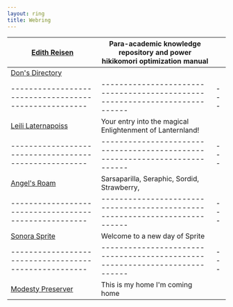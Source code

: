 ```yaml
---
layout: ring
title: Webring
---
```


| [Edith Reisen](http://reisen.netlify.app/)            | Para-academic knowledge repository and power hikikomori optimization manual |     |
| ----------------------------------------------------- | --------------------------------------------------------------------------- | --- |
| [Don's Directory](http://dons.directory/)     
| ----------------------------------------------------- | --------------------------------------------------------------------------- | --- |
| [Leili Laternapoiss](https://leili.netlify.app/)      | Your entry into the magical Enlightenment of Lanternland!                   |     |
| ----------------------------------------------------- | --------------------------------------------------------------------------- | --- |
| [Angel's Roam](https://eplenas.neocities.org/)        | Sarsaparilla, Seraphic, Sordid, Strawberry,                                 |     |
| ----------------------------------------------------- | --------------------------------------------------------------------------- | --- |
| [Sonora Sprite](https://spritecore.netlify.app/)      | Welcome to a new day of Sprite                                              |     |
| ----------------------------------------------------- | --------------------------------------------------------------------------- | --- |
| [Modesty Preserver](https:s//disengagea.toikos.net/)  | This is my home I'm coming home                                             |     |